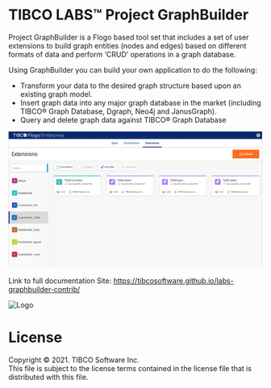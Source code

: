 # TIBCO LABS™ Project GraphBuilder

Project GraphBuilder is a Flogo based tool set that includes a set of user extensions to build graph entities (nodes and edges) based on different formats of data and perform ‘CRUD’ operations in a graph database.

Using GraphBuilder you can build your own application to do the following: 
- Transform your data to the desired graph structure based upon an existing graph model.
- Insert graph data into any major graph database in the market (including TIBCO® Graph Database, Dgraph, Neo4j and JanusGraph).
- Query and delete graph data against TIBCO® Graph Database

![Flogo Studio](./docs/docs/overview/graph_builder.jpg)

Link to full documentation Site: https://tibcosoftware.github.io/labs-graphbuilder-contrib/

![Logo](https://tibcosoftware.github.io/TIBCO-LABS/about/tibcolabs-brand.png "Labs Logo")

# License
Copyright © 2021. TIBCO Software Inc.<br>
This file is subject to the license terms contained in the license file that is distributed with this file.
